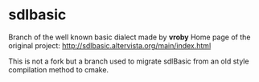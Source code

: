sdlbasic
========
Branch of the well known basic dialect made by __vroby__
Home page of the original project: http://sdlbasic.altervista.org/main/index.html


This is not a fork but a branch used to migrate sdlBasic from an old style compilation method to cmake.
